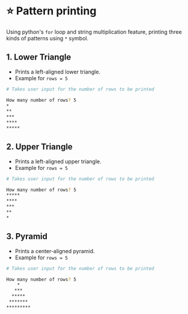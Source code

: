 # ⭐ Pattern printing

Using python's `for` loop and string multiplication feature, printing three kinds of patterns using `*` symbol.

## 1. Lower Triangle

-   Prints a left-aligned lower triangle.
-   Example for `rows = 5`

```bash
# Takes user input for the number of rows to be printed

How many number of rows? 5
*
**
***
****
*****
```

## 2. Upper Triangle

-   Prints a left-aligned upper triangle.
-   Example for `rows = 5`

```bash
# Takes user input for the number of rows to be printed

How many number of rows? 5
*****
****
***
**
*
```

## 3. Pyramid

-   Prints a center-aligned pyramid.
-   Example for `rows = 5`

```bash
# Takes user input for the number of rows to be printed

How many number of rows? 5
    *
   ***
  *****
 *******
*********
```

